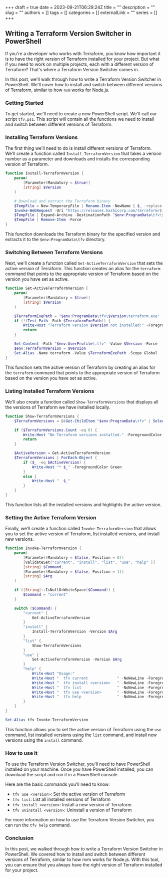 +++ 
draft = true
date = 2023-09-21T06:29:24Z
title = ""
description = ""
slug = ""
authors = []
tags = []
categories = []
externalLink = ""
series = []
+++

## Writing a Terraform Version Switcher in PowerShell

If you're a developer who works with Terraform, you know how important it is to have the right version of Terraform installed for your project. But what if you need to work on multiple projects, each with a different version of Terraform? That's where a Terraform Version Switcher comes in.

In this post, we'll walk through how to write a Terraform Version Switcher in PowerShell. We'll cover how to install and switch between different versions of Terraform, similar to how `nvm` works for Node.js.

### Getting Started

To get started, we'll need to create a new PowerShell script. We'll call our script `tfv.ps1`. This script will contain all the functions we need to install and switch between different versions of Terraform.

### Installing Terraform Versions

The first thing we'll need to do is install different versions of Terraform. We'll create a function called `Install-TerraformVersion` that takes a version number as a parameter and downloads and installs the corresponding version of Terraform.

```powershell
function Install-TerraformVersion {
    param(
        [Parameter(Mandatory = $true)]
        [string] $Version
    )

    # Download and extract the Terraform binary
    $TempFile = New-TemporaryFile | Rename-Item -NewName { $_ -replace 'tmp$', 'zip' } –PassThru
    Invoke-WebRequest -Uri "https://releases.hashicorp.com/terraform/$($Version)/terraform_$($Version)_windows_amd64.zip" -OutFile $TempFile
    $TempFile | Expand-Archive -DestinationPath "$env:ProgramData\tfv\$($Version)" -Force | Out-Null
    $TempFile | Remove-Item -Force
}
```

This function downloads the Terraform binary for the specified version and extracts it to the `$env:ProgramData\tfv` directory.

### Switching Between Terraform Versions

Next, we'll create a function called `Set-ActiveTerraformVersion` that sets the active version of Terraform. This function creates an alias for the `terraform` command that points to the appropriate version of Terraform based on the version you have set as active.

```powershell
function Set-ActiveTerraformVersion {
    param(
        [Parameter(Mandatory = $true)]
        [string] $Version
    )

    $TerraformExePath = "$env:ProgramData\tfv\$Version\terraform.exe"
    if (!(Test-Path -Path $TerraformExePath)) {
        Write-Host "Terraform version $Version not installed!" -ForegroundColor Red
        return
    }

    Set-Content -Path "$env:UserProfile\.tfv" -Value $Version -Force
    $env:TerraformVersion = $Version
    Set-Alias -Name terraform -Value $TerraformExePath -Scope Global
}
```

This function sets the active version of Terraform by creating an alias for the `terraform` command that points to the appropriate version of Terraform based on the version you have set as active.

### Listing Installed Terraform Versions

We'll also create a function called `Show-TerraformVersions` that displays all the versions of Terraform we have installed locally.

```powershell
function Show-TerraformVersions {
    $TerraformVersions = @(Get-ChildItem "$env:ProgramData\tfv" | Select-Object -ExpandProperty Name)

    if ($TerraformVersions.Count -eq 0) {
        Write-Host "No Terraform versions installed." -ForegroundColor Red
        return
    }

    $ActiveVersion = Get-ActiveTerraformVersion
    $TerraformVersions | ForEach-Object {
        if ($_ -eq $ActiveVersion) {
            Write-Host "* $_" -ForegroundColor Green
        }
        else {
            Write-Host "  $_"
        }
    }
}
```

This function lists all the installed versions and highlights the active version.

### Setting the Active Terraform Version

Finally, we'll create a function called `Invoke-TerraformVersion` that allows you to set the active version of Terraform, list installed versions, and install new versions.

```powershell
function Invoke-TerraformVersion {
    param(
        [Parameter(Mandatory = $false, Position = 0)]
        [ValidateSet("current", "install", "list", "use", "help" )]
        [string] $Command,
        [Parameter(Mandatory = $false, Position = 1)]
        [string] $Arg
    )

    if ([String]::IsNullOrWhiteSpace($Command)) {
        $Command = "current"
    }

    switch ($Command) {
        "current" {
            Get-ActiveTerraformVersion
        }
        "install" {
            Install-TerraformVersion -Version $Arg
        }
        "list" {
            Show-TerraformVersions
        }
        "use" {
            Set-ActiveTerraformVersion -Version $Arg
        }
        "help" {
            Write-Host "Usage:"
            Write-Host "  tfv current             " -NoNewLine -Foreground Cyan; Write-Host ": Show the currently active Terraform version"
            Write-Host "  tfv install <version>   " -NoNewLine -Foreground Cyan; Write-Host ": Install a new version of Terraform"
            Write-Host "  tfv list                " -NoNewLine -Foreground Cyan; Write-Host ": List all installed versions of Terraform"
            Write-Host "  tfv use <version>       " -NoNewLine -Foreground Cyan; Write-Host ": Set the active version of Terraform"
            Write-Host "  tfv help                " -NoNewLine -Foreground Cyan; Write-Host ": Show this help message"
        }
    }
}

Set-Alias tfv Invoke-TerraformVersion
```

This function allows you to set the active version of Terraform using the `use` command, list installed versions using the `list` command, and install new versions using the `install` command.

### How to use it

To use the Terraform Version Switcher, you'll need to have PowerShell installed on your machine. Once you have PowerShell installed, you can download the script and run it in a PowerShell console.

Here are the basic commands you'll need to know:

- `tfv use <version>`: Set the active version of Terraform
- `tfv list`: List all installed versions of Terraform
- `tfv install <version>`: Install a new version of Terraform
- `tfv uninstall <version>`: Uninstall a version of Terraform

For more information on how to use the Terraform Version Switcher, you can run the `tfv help` command.

### Conclusion

In this post, we walked through how to write a Terraform Version Switcher in PowerShell. We covered how to install and switch between different versions of Terraform, similar to how nvm works for Node.js. With this tool, you can ensure that you always have the right version of Terraform installed for your project.
